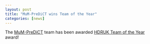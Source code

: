 ```yaml
---
layout: post
title: "MuM-PreDiCT wins Team of the Year"
categories: [news]
---
```


The <a href="https://www.mumpredict.org/" target="_blank" rel="noopener">MuM-PreDiCT</a> team has been awarded <a href="https://www.hdruk.ac.uk/news/winners-announced-for-hdr-uks-annual-awards/" target="_blank" rel="noopener">HDRUK Team of the Year</a> award!



